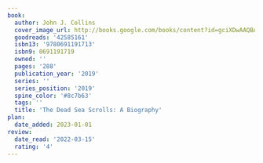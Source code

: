 ```yaml
---
book:
  author: John J. Collins
  cover_image_url: http://books.google.com/books/content?id=gciXDwAAQBAJ&printsec=frontcover&img=1&zoom=1&edge=curl&source=gbs_api
  goodreads: '42585161'
  isbn13: '9780691191713'
  isbn9: 0691191719
  owned: ''
  pages: '288'
  publication_year: '2019'
  series: ''
  series_position: '2019'
  spine_color: '#8c7b63'
  tags: ''
  title: 'The Dead Sea Scrolls: A Biography'
plan:
  date_added: 2023-01-01
review:
  date_read: '2022-03-15'
  rating: '4'
---
```

